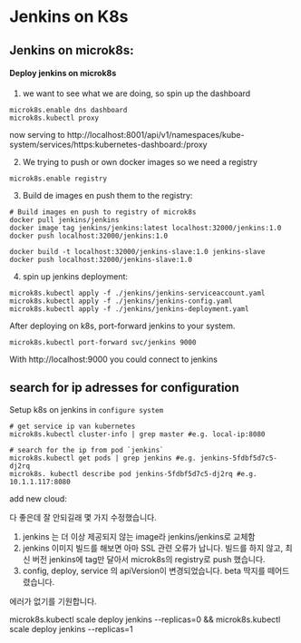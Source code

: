 # Jenkins on K8s

## Jenkins on microk8s:

#### Deploy jenkins on microk8s

1. we want to see what we are doing, so spin up the dashboard
```
microk8s.enable dns dashboard
microk8s.kubectl proxy
```
now serving to http://localhost:8001/api/v1/namespaces/kube-system/services/https:kubernetes-dashboard:/proxy

2. We trying to push or own docker images so we need a registry
```
microk8s.enable registry
```

3. Build de images en push them to the registry:
```
# Build images en push to registry of microk8s
docker pull jenkins/jenkins
docker image tag jenkins/jenkins:latest localhost:32000/jenkins:1.0
docker push localhost:32000/jenkins:1.0

docker build -t localhost:32000/jenkins-slave:1.0 jenkins-slave
docker push localhost:32000/jenkins-slave:1.0
```


4. spin up jenkins deployment:
```
microk8s.kubectl apply -f ./jenkins/jenkins-serviceaccount.yaml
microk8s.kubectl apply -f ./jenkins/jenkins-config.yaml
microk8s.kubectl apply -f ./jenkins/jenkins-deployment.yaml

```

After deploying on k8s, port-forward jenkins to your system.
```
microk8s.kubectl port-forward svc/jenkins 9000
```
With http://localhost:9000 you could connect to jenkins


## search for ip adresses for configuration

Setup k8s on jenkins in `configure system`
```
# get service ip van kubernetes
microk8s.kubectl cluster-info | grep master #e.g. local-ip:8080

# search for the ip from pod `jenkins`
microk8s.kubectl get pods | grep jenkins #e.g. jenkins-5fdbf5d7c5-dj2rq
microk8s. kubectl describe pod jenkins-5fdbf5d7c5-dj2rq #e.g. 10.1.1.117:8080
```

add new cloud:

다 좋은데 잘 안되길래 몇 가지 수정했습니다.
1. jenkins 는 더 이상 제공되지 않는 image라 jenkins/jenkins로 교체함
2. jenkins 이미지 빌드를 해보면 아마 SSL 관련 오류가 납니다.
   빌드를 하지 않고, 최신 버전 jenkins에 tag만 달아서 microk8s의 registry로 push 했습니다.
3. config, deploy, service 의 apiVersion이 변경되었습니다. beta 딱지를 떼어드렸습니다.

에러가 없기를 기원합니다.

microk8s.kubectl scale deploy jenkins --replicas=0 && microk8s.kubectl scale deploy jenkins --replicas=1








